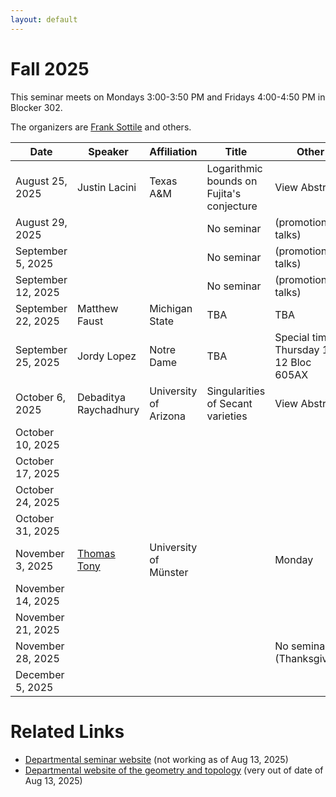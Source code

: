 ```yaml
---
layout: default
---
```


<script>
  window.MathJax = {
    tex: {
      inlineMath: [['$', '$'], ['\\(', '\\)']],
      displayMath: [['$$', '$$'], ['\\[', '\\]']]
    },
    svg: { fontCache: 'global' }
  };
</script>
<script src="https://cdn.jsdelivr.net/npm/mathjax@3/es5/tex-svg.js" async></script>


# Fall 2025

This seminar meets on Mondays 3:00-3:50 PM and Fridays 4:00-4:50 PM in Blocker 302.

The organizers are [Frank Sottile](https://franksottile.github.io/) and others.


| Date         | Speaker | Affiliation| Title | Other |
|--------------|---------|------------|-------|-------|
| August 25, 2025   |  Justin Lacini  | Texas A&M  | Logarithmic bounds on Fujita's conjecture | <span class="abstract-link" onclick="showAbstract('Lacini')">View Abstract</span>  |
| August 29, 2025   |      |   | No seminar  |  (promotion talks)  |
| September 5, 2025 |      |   | No seminar  | (promotion talks)    |
| September 12, 2025|      |   | No seminar | (promotion talks)    |
| September 22, 2025| Matthew Faust | Michigan State |  TBA |  TBA     |
| September 25, 2025| Jordy Lopez   | Notre Dame    |  TBA | Special time, Thursday 11-12 Bloc 605AX  |
| October 6, 2025   | Debaditya Raychadhury | University of Arizona  |   Singularities of Secant varieties   |   <span class="abstract-link" onclick="showAbstract('Raychadhury')">View Abstract</span>    |
| October 10, 2025  |      |   |      |       |
| October 17, 2025  |      |   |      |       |
| October 24, 2025  |      |   |      |       |
| October 31, 2025  |      |   |      |       |
| November 3, 2025  | [Thomas Tony](https://ttony.eu/)   | University of M&uuml;nster  |       | Monday      |
| November 14, 2025 |      |   |       |       |
| November 21, 2025 |      |   |       |       |
| November 28, 2025 |      |   |       |  No seminar (Thanksgiving)     |
| December 5, 2025  |      |   |       |       |


# Related Links

- [Departmental seminar website]() (not working as of Aug 13, 2025)
- [Departmental website of the geometry and topology](https://artsci.tamu.edu/mathematics/research/geometry-and-topology/) (very out of date of Aug 13, 2025)













<!-- Abstract content -->

<div id="Lacini" style="display:none;">
A longstanding conjecture of T. Fujita asserts that if $X$ is
a smooth complex projective variety of dimension $n$ and if $L$ is an
ample line bundle, then $K_X+mL$ is basepoint free for $m\geq n+1$. The
conjecture is known up to dimension five by work of Reider, Ein,
Lazarsfeld, Kawamata, Ye and Zhu. In higher dimensions, breakthrough
work of Angehrn, Siu, Helmke and others showed that the conjecture
holds if $m$ is larger than a quadratic function in $n$. We show that for
$n\geq 2$ the conjecture holds for $m$ larger than $n(\log\log(n)+3)$. This is
joint work with L. Ghidelli.
</div>


<!-- Abstract content -->

<div id="Raychadhury" style="display:none;">
 Secant varieties are classical objects in algebraic
geometry. Given a smooth projective variety inside a projective space,
its secant variety is by definition the closure of the union of secant
lines. It is almost always singular and sits inside the same
projective space by its construction. In this talk, we will discuss
the singularities of secant varieties when the embedding is
sufficiently positive. In particular, we will study the Du Bois
complex of secant varieties and will also discuss about its local
cohomology modules. The results are obtained in various collaborations
with Q. Chen, B. Dirks, S. Olano and L. Song.
</div>


<!-- Code that makes the pop-up windows -->

<style>
/* Modal background */
#abstract-modal-overlay {
  position: fixed;
  top: 0;
  left: 0;
  width: 100%;
  height: 100%;
  background: rgba(0,0,0,0.5);
  display: none;
  z-index: 1000;
}

/* Modal box */
#abstract-modal {
  background: white;
  width: 80%;
  max-width: 700px;
  margin: 5% auto;
  padding: 20px;
  border-radius: 8px;
  position: relative;
  overflow-y: auto;
  max-height: 90vh;
  font-family: Arial, sans-serif;
}

/* Close button */
#abstract-modal-close {
  position: absolute;
  top: 10px;
  right: 15px;
  font-size: 20px;
  cursor: pointer;
}
</style>

<!-- Modal structure -->
<div id="abstract-modal-overlay" onclick="closeAbstractModal(event)">
  <div id="abstract-modal" onclick="event.stopPropagation()">
    <span id="abstract-modal-close" onclick="closeAbstractModal()">&times;</span>
    <h2>Abstract</h2>
    <div id="abstract-modal-content"></div>
  </div>
</div>

<script>
function showAbstract(id) {
  const content = document.getElementById(id).innerHTML;
  document.getElementById('abstract-modal-content').innerHTML = content;
  document.getElementById('abstract-modal-overlay').style.display = 'block';
}

function closeAbstractModal(event) {
  if (!event || event.target.id === 'abstract-modal-overlay' || event.target.id === 'abstract-modal-close') {
    document.getElementById('abstract-modal-overlay').style.display = 'none';
  }
}
</script>
